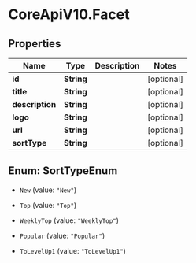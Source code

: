 # CoreApiV10.Facet

## Properties
Name | Type | Description | Notes
------------ | ------------- | ------------- | -------------
**id** | **String** |  | [optional] 
**title** | **String** |  | [optional] 
**description** | **String** |  | [optional] 
**logo** | **String** |  | [optional] 
**url** | **String** |  | [optional] 
**sortType** | **String** |  | [optional] 


<a name="SortTypeEnum"></a>
## Enum: SortTypeEnum


* `New` (value: `"New"`)

* `Top` (value: `"Top"`)

* `WeeklyTop` (value: `"WeeklyTop"`)

* `Popular` (value: `"Popular"`)

* `ToLevelUp1` (value: `"ToLevelUp1"`)




